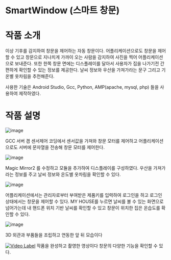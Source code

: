 # SmartWindow (스마트 창문)

# 작품 소개
이상 기후를 감지하여 창문을 제어하는 자동 창문이다. 어플리케이션으로도 창문을 제어할 수 있고 창문으로 지나치게 가까이 오는 사람을 감지하여 사진을 찍어 어플리케이션으로 보내준다.
또한 한쪽 창문 면에는 디스플레이를 달아서 사용자가 집을 나가기전 간편하게 확인할 수 있는 정보를 제공한다. 날씨 정보와 우산을 가져가라는 문구 그리고 기온별 옷차림을 추천해준다.


사용한 기술은 Android Studio, Gcc, Python, AMP(apache, mysql, php) 들을 사용하여 제작하였다.

# 작품 설명


![image](https://user-images.githubusercontent.com/67909892/86762141-6968a000-c081-11ea-82a5-f61f987f6395.png)

GCC 서버 겸 센서제어 코딩에서 센서값을 가져와 창문 모터를 제어하고 어플리케이션으로도 서버에 문자열을 전송해 창문 모터를 제어한다.

![image](https://user-images.githubusercontent.com/67909892/86763062-06c3d400-c082-11ea-8c8f-727b08e35842.png)

Magic Mirror2 를 수정하고 모듈을 추가하여 디스플레이를 구성하였다. 우산을 가져가라는 정보를 주고 날씨 정보와 온도별 옷차림을 확인할 수 있다.

![image](https://user-images.githubusercontent.com/67909892/86764117-c7e24e00-c082-11ea-93fa-1cd15cf923d0.png)

어플리케이션에서는 관리자로부터 부여받은 제품키를 입력하여 로그인을 하고 로그인 상태에서는 창문을 제어할 수 있다. MY HOUSE를 누르면 날씨를 볼 수 있는 화면으로 넘어가는데 내 핸드폰 위치 기반 날씨를 확인할 수 있고 창문이 위치한 집은 온습도를 확인할 수 있다.

![image](https://user-images.githubusercontent.com/67909892/86765141-bd748400-c083-11ea-847e-8ecafdebc37e.png)

3D 외관과 부품들을 조립하고 연동한 앞 뒤 모습이다

[![Video Label](https://user-images.githubusercontent.com/67909892/86767091-6f14b480-c086-11ea-8775-582dcd0890fc.png)](https://youtu.be/HXZNIvn325w)
작품을 완성하고 촬영한 영상이다 창문의 다양한 기능을 확인할 수 있다.
